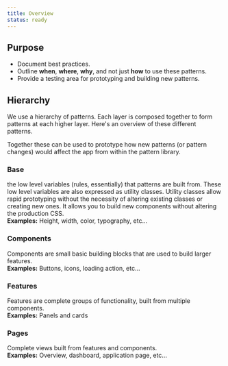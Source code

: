 ```yaml
---
title: Overview
status: ready
---
```


## Purpose

- Document best practices.
- Outline **when**, **where**, **why**, and not just **how** to use these patterns.
- Provide a testing area for prototyping and building new patterns.


## Hierarchy

We use a hierarchy of patterns. Each layer is composed together to form patterns
at each higher layer. Here's an overview of these different patterns.

Together these can be used to prototype how new patterns (or pattern changes)
would affect the app from within the pattern library.


### Base
the low level variables (rules, essentially) that patterns are built from.
These low level variables are also expressed as utility classes. Utility
classes allow rapid prototyping without the necessity of altering existing
classes or creating new ones. It allows you to build new components without
altering the production CSS.<br/>
**Examples:** Height, width, color, typography, etc...

### Components
Components are small basic building blocks that are used to build larger
features.<br/>
**Examples:** Buttons, icons, loading action, etc...

### Features
Features are complete groups of functionality, built from multiple
components.<br/>
**Examples:** Panels and cards

### Pages
Complete views built from features and components.<br/>
**Examples:** Overview, dashboard, application page, etc...
